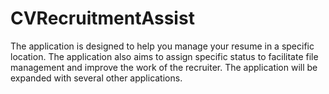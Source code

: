 # CVRecruitmentAssist
The application is designed to help you manage your resume in a specific location. The application also aims to assign specific status to facilitate file management and improve the work of the recruiter.
The application will be expanded with several other applications.
